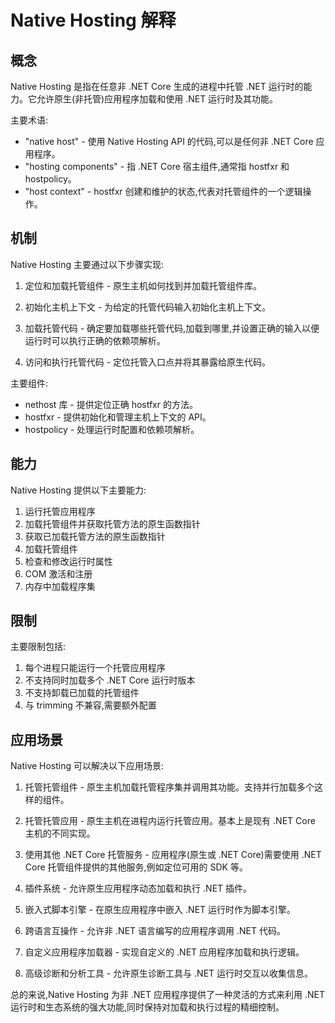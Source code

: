 # Native Hosting 解释

## 概念

Native Hosting 是指在任意非 .NET Core 生成的进程中托管 .NET 运行时的能力。它允许原生(非托管)应用程序加载和使用 .NET 运行时及其功能。

主要术语:

- "native host" - 使用 Native Hosting API 的代码,可以是任何非 .NET Core 应用程序。
- "hosting components" - 指 .NET Core 宿主组件,通常指 hostfxr 和 hostpolicy。
- "host context" - hostfxr 创建和维护的状态,代表对托管组件的一个逻辑操作。

## 机制

Native Hosting 主要通过以下步骤实现:

1. 定位和加载托管组件 - 原生主机如何找到并加载托管组件库。

2. 初始化主机上下文 - 为给定的托管代码输入初始化主机上下文。

3. 加载托管代码 - 确定要加载哪些托管代码,加载到哪里,并设置正确的输入以便运行时可以执行正确的依赖项解析。

4. 访问和执行托管代码 - 定位托管入口点并将其暴露给原生代码。

主要组件:

- nethost 库 - 提供定位正确 hostfxr 的方法。
- hostfxr - 提供初始化和管理主机上下文的 API。
- hostpolicy - 处理运行时配置和依赖项解析。

## 能力

Native Hosting 提供以下主要能力:

1. 运行托管应用程序
2. 加载托管组件并获取托管方法的原生函数指针
3. 获取已加载托管方法的原生函数指针  
4. 加载托管组件
5. 检查和修改运行时属性
6. COM 激活和注册
7. 内存中加载程序集

## 限制

主要限制包括:

1. 每个进程只能运行一个托管应用程序
2. 不支持同时加载多个 .NET Core 运行时版本
3. 不支持卸载已加载的托管组件
4. 与 trimming 不兼容,需要额外配置

## 应用场景

Native Hosting 可以解决以下应用场景:

1. 托管托管组件 - 原生主机加载托管程序集并调用其功能。支持并行加载多个这样的组件。

2. 托管托管应用 - 原生主机在进程内运行托管应用。基本上是现有 .NET Core 主机的不同实现。

3. 使用其他 .NET Core 托管服务 - 应用程序(原生或 .NET Core)需要使用 .NET Core 托管组件提供的其他服务,例如定位可用的 SDK 等。

4. 插件系统 - 允许原生应用程序动态加载和执行 .NET 插件。

5. 嵌入式脚本引擎 - 在原生应用程序中嵌入 .NET 运行时作为脚本引擎。

6. 跨语言互操作 - 允许非 .NET 语言编写的应用程序调用 .NET 代码。

7. 自定义应用程序加载器 - 实现自定义的 .NET 应用程序加载和执行逻辑。

8. 高级诊断和分析工具 - 允许原生诊断工具与 .NET 运行时交互以收集信息。

总的来说,Native Hosting 为非 .NET 应用程序提供了一种灵活的方式来利用 .NET 运行时和生态系统的强大功能,同时保持对加载和执行过程的精细控制。